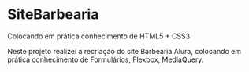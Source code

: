 # SiteBarbearia
Colocando em prática conhecimento de HTML5 + CSS3

Neste projeto realizei a recriação do site Barbearia Alura, colocando em prática conhecimento de Formulários, Flexbox, MediaQuery.
